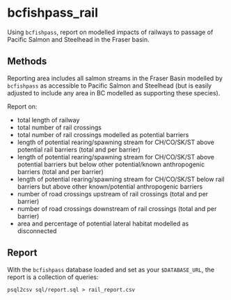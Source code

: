 # bcfishpass_rail

Using `bcfishpass`, report on modelled impacts of railways to passage of Pacific Salmon and Steelhead in the Fraser basin.

## Methods

Reporting area includes all salmon streams in the Fraser Basin modelled by `bcfishpass` as accessible to Pacific Salmon and Steelhead (but is easily adjusted to include any area in BC modelled as supporting these species).

Report on:

- total length of railway
- total number of rail crossings
- total number of rail crossings modelled as potential barriers
- length of potential rearing/spawning stream for CH/CO/SK/ST above potential rail barriers (total and per barrier)
- length of potential rearing/spawning stream for CH/CO/SK/ST above potential barriers but below other potential/known anthropogenic barriers (total and per barrier)
- length of potential rearing/spawning stream for CH/CO/SK/ST below rail barriers but above other known/potential anthropogenic barriers
- number of road crossings upstream of rail crossings (total and per barrier)
- number of road crossings downstream of rail crossings (total and per barrier)
- area and percentage of potential lateral habitat modelled as disconnected


## Report

With the `bcfishpass` database loaded and set as your `$DATABASE_URL`, the report is a collection of queries:

    psql2csv sql/report.sql > rail_report.csv
